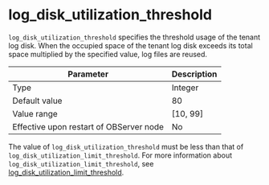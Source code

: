 # log_disk_utilization_threshold

`log_disk_utilization_threshold` specifies the threshold usage of the tenant log disk. When the occupied space of the tenant log disk exceeds its total space multiplied by the specified value, log files are reused.

| **Parameter** | **Description** |
|------------------|------------|
| Type | Integer |
| Default value | 80 |
| Value range | \[10, 99\] |
| Effective upon restart of OBServer node | No |

The value of `log_disk_utilization_threshold` must be less than that of `log_disk_utilization_limit_threshold`. For more information about `log_disk_utilization_limit_threshold`, see [log_disk_utilization_limit_threshold](1600.log_disk_utilization_limit_threshold.md).